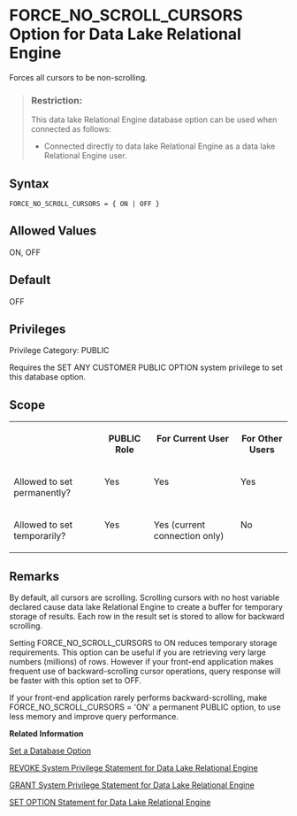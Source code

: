 <!-- loioa636102b84f21015b199ddc65fd14880 -->

# FORCE\_NO\_SCROLL\_CURSORS Option for Data Lake Relational Engine

Forces all cursors to be non-scrolling.



> ### Restriction:  
> This data lake Relational Engine database option can be used when connected as follows:
> 
> -   Connected directly to data lake Relational Engine as a data lake Relational Engine user.



<a name="loioa636102b84f21015b199ddc65fd14880__section_vn4_rzh_3rb"/>

## Syntax

```
FORCE_NO_SCROLL_CURSORS = { ON | OFF }
```



<a name="loioa636102b84f21015b199ddc65fd14880__iq_refso_532"/>

## Allowed Values

ON, OFF



<a name="loioa636102b84f21015b199ddc65fd14880__iq_refso_533"/>

## Default

OFF



<a name="loioa636102b84f21015b199ddc65fd14880__section_k3c_gxb_3qb"/>

## Privileges

Privilege Category: PUBLIC

Requires the SET ANY CUSTOMER PUBLIC OPTION system privilege to set this database option.



<a name="loioa636102b84f21015b199ddc65fd14880__iq_refso_534"/>

## Scope


<table>
<tr>
<th valign="top">

 



</th>
<th valign="top">

PUBLIC Role



</th>
<th valign="top">

For Current User



</th>
<th valign="top">

For Other Users



</th>
</tr>
<tr>
<td valign="top">

Allowed to set permanently?



</td>
<td valign="top">

Yes



</td>
<td valign="top">

Yes



</td>
<td valign="top">

Yes



</td>
</tr>
<tr>
<td valign="top">

Allowed to set temporarily?



</td>
<td valign="top">

Yes



</td>
<td valign="top">

Yes \(current connection only\)



</td>
<td valign="top">

No



</td>
</tr>
</table>



<a name="loioa636102b84f21015b199ddc65fd14880__iq_refso_535"/>

## Remarks

By default, all cursors are scrolling. Scrolling cursors with no host variable declared cause data lake Relational Engine to create a buffer for temporary storage of results. Each row in the result set is stored to allow for backward scrolling.

Setting FORCE\_NO\_SCROLL\_CURSORS to ON reduces temporary storage requirements. This option can be useful if you are retrieving very large numbers \(millions\) of rows. However if your front-end application makes frequent use of backward-scrolling cursor operations, query response will be faster with this option set to OFF.

If your front-end application rarely performs backward-scrolling, make FORCE\_NO\_SCROLL\_CURSORS = 'ON' a permanent PUBLIC option, to use less memory and improve query performance.

**Related Information**  


[Set a Database Option](set-a-database-option-0dcb893.md "You set options with the SET OPTION statement.")

[REVOKE System Privilege Statement for Data Lake Relational Engine](../080-sql-statements/revoke-system-privilege-statement-for-data-lake-relational-engine-a3eadda.md "Removes specific system privileges from specific users and the right to administer the privilege.")

[GRANT System Privilege Statement for Data Lake Relational Engine](../080-sql-statements/grant-system-privilege-statement-for-data-lake-relational-engine-a3dfcb0.md "Grants specific system privileges to users or roles, with or without administrative rights.")

[SET OPTION Statement for Data Lake Relational Engine](../080-sql-statements/set-option-statement-for-data-lake-relational-engine-a625da7.md "Changes options that affect the behavior of the database and its compatibility with Transact-SQL. Setting the value of an option can change the behavior for all users or an individual user, in either a temporary or permanent scope.")

